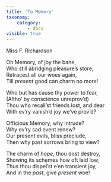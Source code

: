 ```yaml
---
title: 'To Memory'
taxonomy:
    category:
        - docs
visible: true
---
```


<div class="author">Miss F. Richardson</div>

Oh Memory, of joy the bane,  
Who still abridging pleasure’s store,  
Retracest all our woes again,  
Till *present* good can charm no more!  
  
Who but has cause thy power to fear,  
(Altho’ by conscience unreprov’d)  
Thou who recall’st friends lost, and dear  
With ev’ry vanish’d joy we’ve prov’d?  
  
Officious Memory, why intrude?  
Why ev’ry sad event renew?  
Our present evils, bliss preclude,  
Then why past sorrows bring to view?  
  
The charm of *hope*, thou dost destroy,  
Showing its schemes how oft laid low,  
Thus thou dispel’st e’en transient joy,  
And in the *past*, give *present* woe!